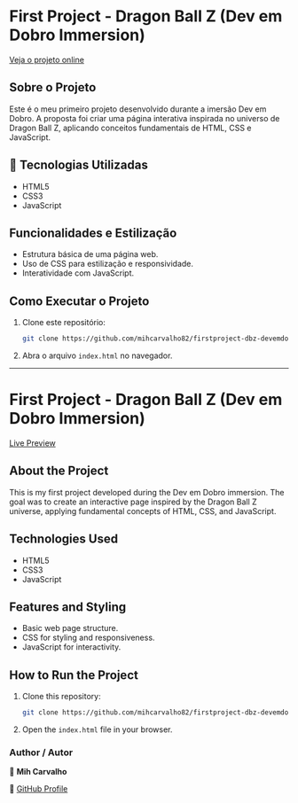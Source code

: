 # First Project - Dragon Ball Z (Dev em Dobro Immersion)

[Veja o projeto online](https://mihcarvalho82.github.io/firstproject-dbz-devemdobro/)

##  Sobre o Projeto  
Este é o meu primeiro projeto desenvolvido durante a imersão Dev em Dobro. A proposta foi criar uma página interativa inspirada no universo de Dragon Ball Z, aplicando conceitos fundamentais de HTML, CSS e JavaScript.

## 🚀 Tecnologias Utilizadas  
- HTML5  
- CSS3  
- JavaScript  

##  Funcionalidades e Estilização  
- Estrutura básica de uma página web.  
- Uso de CSS para estilização e responsividade.  
- Interatividade com JavaScript.  

##  Como Executar o Projeto  
1. Clone este repositório:
   ```bash
   git clone https://github.com/mihcarvalho82/firstproject-dbz-devemdobro.git
   ```
2. Abra o arquivo `index.html` no navegador.

---

# First Project - Dragon Ball Z (Dev em Dobro Immersion)

[Live Preview](https://mihcarvalho82.github.io/firstproject-dbz-devemdobro/)

##  About the Project  
This is my first project developed during the Dev em Dobro immersion. The goal was to create an interactive page inspired by the Dragon Ball Z universe, applying fundamental concepts of HTML, CSS, and JavaScript.

##  Technologies Used  
- HTML5  
- CSS3  
- JavaScript  

##  Features and Styling  
- Basic web page structure.  
- CSS for styling and responsiveness.  
- JavaScript for interactivity.  

##  How to Run the Project  
1. Clone this repository:
   ```bash
   git clone https://github.com/mihcarvalho82/firstproject-dbz-devemdobro.git
   ```
2. Open the `index.html` file in your browser.



###  Author / Autor
👤 **Mih Carvalho**

🔗 [GitHub Profile](https://github.com/mihcarvalho82)

